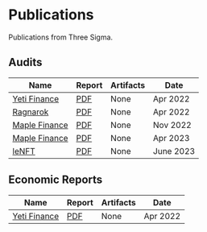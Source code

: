 # Publications
Publications from Three Sigma.


## Audits
| Name | Report | Artifacts | Date |
| ---- | ------ | --------- | ---- |
| [Yeti Finance](https://yetifinance.co/) | [PDF](audits/yeti-finance/Yeti_Finance_Audit.pdf) | None | Apr 2022 |
| [Ragnarok](https://ragnarok.xyz/) | [PDF](audits/ragnarok/Ragnarok_Audit.pdf) | None | Apr 2022 |
| [Maple Finance](https://www.maple.finance/) | [PDF](audits/maple-finance/Maple_Finance_V2_Audit.pdf) | None | Nov 2022 |
| [Maple Finance](https://www.maple.finance/) | [PDF](audits/maple-finance-2/Maple_Finance_V2-Audit_202306.pdf) | None | Apr 2023 |
| [leNFT](https://lenft.fi/) | [PDF](audits/leNFT/leNFT_Audit.pdf) | None | June 2023 |


## Economic Reports
| Name | Report | Artifacts | Date |
| ---- | ------ | --------- | ---- |
| [Yeti Finance](https://yetifinance.co/) | [PDF](economic-reports/yeti-finance/Yeti_Finance_EconomicReport.pdf) | None | Apr 2022 |
